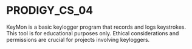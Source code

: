 # PRODIGY_CS_04
KeyMon is a basic keylogger program that records and logs keystrokes. This tool is for educational purposes only. Ethical considerations and permissions are crucial for projects involving keyloggers.
